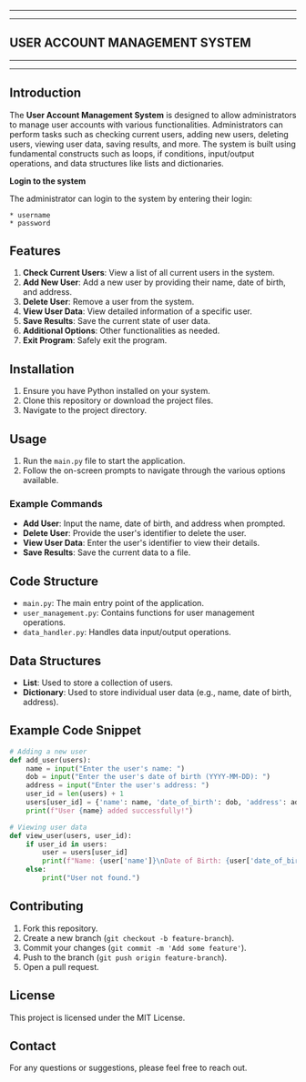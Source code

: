 ***
***
## USER ACCOUNT MANAGEMENT SYSTEM
***
***

## Introduction

The **User Account Management System** is designed to allow administrators to manage user accounts with various functionalities. Administrators can perform tasks such as checking current users, adding new users, deleting users, viewing user data, saving results, and more. The system is built using fundamental constructs such as loops, if conditions, input/output operations, and data structures like lists and dictionaries.


**Login to the system**

The administrator can login to the system by entering their login:

    * username 
    * password


## Features

1. **Check Current Users**: View a list of all current users in the system.
2. **Add New User**: Add a new user by providing their name, date of birth, and address.
3. **Delete User**: Remove a user from the system.
4. **View User Data**: View detailed information of a specific user.
5. **Save Results**: Save the current state of user data.
6. **Additional Options**: Other functionalities as needed.
7. **Exit Program**: Safely exit the program.

## Installation

1. Ensure you have Python installed on your system.
2. Clone this repository or download the project files.
3. Navigate to the project directory.

## Usage

1. Run the `main.py` file to start the application.
2. Follow the on-screen prompts to navigate through the various options available.

### Example Commands

- **Add User**: Input the name, date of birth, and address when prompted.
- **Delete User**: Provide the user's identifier to delete the user.
- **View User Data**: Enter the user's identifier to view their details.
- **Save Results**: Save the current data to a file.

## Code Structure

- `main.py`: The main entry point of the application.
- `user_management.py`: Contains functions for user management operations.
- `data_handler.py`: Handles data input/output operations.

## Data Structures

- **List**: Used to store a collection of users.
- **Dictionary**: Used to store individual user data (e.g., name, date of birth, address).

## Example Code Snippet

```python
# Adding a new user
def add_user(users):
    name = input("Enter the user's name: ")
    dob = input("Enter the user's date of birth (YYYY-MM-DD): ")
    address = input("Enter the user's address: ")
    user_id = len(users) + 1
    users[user_id] = {'name': name, 'date_of_birth': dob, 'address': address}
    print(f"User {name} added successfully!")

# Viewing user data
def view_user(users, user_id):
    if user_id in users:
        user = users[user_id]
        print(f"Name: {user['name']}\nDate of Birth: {user['date_of_birth']}\nAddress: {user['address']}")
    else:
        print("User not found.")
```

## Contributing

1. Fork this repository.
2. Create a new branch (`git checkout -b feature-branch`).
3. Commit your changes (`git commit -m 'Add some feature'`).
4. Push to the branch (`git push origin feature-branch`).
5. Open a pull request.

## License

This project is licensed under the MIT License.

## Contact

For any questions or suggestions, please feel free to reach out.












